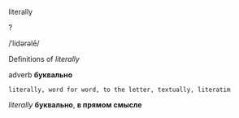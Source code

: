 literally

?

/ˈlidərəlē/

Definitions of _literally_

adverb
**буквально**

    literally, word for word, to the letter, textually, literatim

_literally_
**буквально**, **в прямом смысле**